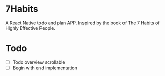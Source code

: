# 7Habits
A React Native todo and plan APP. Inspired by the book of The 7 Habits of Highly Effective People.

# Todo
- [ ] Todo overview scrollable
- [ ] Begin with end implementation
